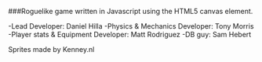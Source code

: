 ###Roguelike game written in Javascript using the HTML5 canvas element.

-Lead Developer: Daniel Hilla
-Physics & Mechanics Developer: Tony Morris
-Player stats & Equipment Developer: Matt Rodriguez
-DB guy: Sam Hebert

Sprites made by Kenney.nl